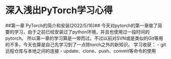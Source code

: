 # 深入浅出PyTorch学习心得
##第一章 PyTorch的简介和安装(2022/5/16)##
    今天对pytorch的第一章做了简要的学习，由于之前已经安装过了python环境，并且也使用过一段时间的pytorch。
    所以第一章的学习算是一带而过。不过以前对SVN或是类似的Git等用的不多，今天也算是自己先学习到了一点除torch之外的新知识。
      学习收获：
        - git远程仓库与本地之间的连接
        - update、clone、push、commit等命令的使用
    
    
